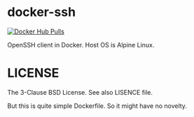 # docker-ssh

[![Docker Hub Pulls](https://img.shields.io/docker/pulls/kitsuyui/docker-ssh.svg)](https://hub.docker.com/r/kitsuyui/docker-ssh/)

OpenSSH client in Docker.
Host OS is Alpine Linux.

# LICENSE

The 3-Clause BSD License. See also LISENCE file.

But this is quite simple Dockerfile.
So it might have no novelty.
